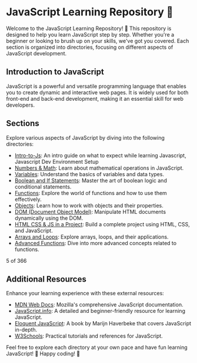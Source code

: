 # JavaScript Learning Repository 🚀

Welcome to the JavaScript Learning Repository! 🌟 This repository is designed to help you learn JavaScript step by step. Whether you're a beginner or looking to brush up on your skills, we've got you covered. Each section is organized into directories, focusing on different aspects of JavaScript development.

## Introduction to JavaScript

JavaScript is a powerful and versatile programming language that enables you to create dynamic and interactive web pages. It is widely used for both front-end and back-end development, making it an essential skill for web developers.

## Sections

Explore various aspects of JavaScript by diving into the following directories:

- [Intro-to-Js](./Intro-to-js/): An intro guide on what to expect while learning Javascript, Javascript Dev Environment Setup 
- [Numbers & Math](./Numbers/): Learn about mathematical operations in JavaScript.
- [Variables](./variables): Understand the basics of variables and data types.
- [Boolean and If Statements](./boolean-if-statements): Master the art of boolean logic and conditional statements.
- [Functions](./functions): Explore the world of functions and how to use them effectively.
- [Objects](./objects): Learn how to work with objects and their properties.
- [DOM (Document Object Model)](./dom): Manipulate HTML documents dynamically using the DOM.
- [HTML CSS & JS in a Project](./project): Build a complete project using HTML, CSS, and JavaScript.
- [Arrays and Loops](./arrays-loops): Explore arrays, loops, and their applications.
- [Advanced Functions](./advanced-functions): Dive into more advanced concepts related to functions.

5 of 366
## Additional Resources

Enhance your learning experience with these external resources:

- [MDN Web Docs](https://developer.mozilla.org/en-US/docs/Web/JavaScript): Mozilla's comprehensive JavaScript documentation.
- [JavaScript.info](https://javascript.info/): A detailed and beginner-friendly resource for learning JavaScript.
- [Eloquent JavaScript](https://eloquentjavascript.net/): A book by Marijn Haverbeke that covers JavaScript in-depth.
- [W3Schools](https://www.w3schools.com/js/): Practical tutorials and references for JavaScript.

Feel free to explore each directory at your own pace and have fun learning JavaScript! 🚀 Happy coding! 🎉
